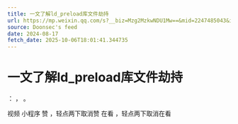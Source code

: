 ```yaml
---
title: 一文了解ld_preload库文件劫持
url: https://mp.weixin.qq.com/s?__biz=Mzg2MzkwNDU1Mw==&mid=2247485043&idx=1&sn=49f2220c4930bc3aeefcebfe0d89bc19
source: Doonsec's feed
date: 2024-08-17
fetch_date: 2025-10-06T18:01:41.344735
---
```


# 一文了解ld_preload库文件劫持

：
，
。

视频
小程序
赞
，轻点两下取消赞
在看
，轻点两下取消在看